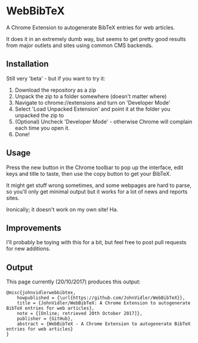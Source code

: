 # WebBibTeX
A Chrome Extension to autogenerate BibTeX entries for web articles.

It does it in an extremely dumb way, but seems to get pretty good results from major outlets and sites using common CMS backends.

## Installation
Still very 'beta' - but if you want to try it:

1. Download the repository as a zip
2. Unpack the zip to a folder somewhere (doesn't matter where)
3. Navigate to chrome://extensions and turn on 'Developer Mode'
4. Select 'Load Unpacked Extension' and point it at the folder you unpacked the zip to
5. (Optional) Uncheck 'Developer Mode' - otherwise Chrome will complain each time you open it.
6. Done!

## Usage
Press the new button in the Chrome toolbar to pop up the interface, edit keys and title to taste, then use
the copy button to get your BibTeX.

It might get stuff wrong sometimes, and some webpages are hard to parse, so you'll only get minimal output
but it works for a lot of news and reports sites.

Ironically; it doesn't work on my own site! Ha.

## Improvements
I'll probably be toying with this for a bit, but feel free to post pull requests for new additions.

## Output
This page currently (20/10/2017) produces this output:

```
@misc{johnvidlerwebbibtex,
	howpublished = {\url{https://github.com/JohnVidler/WebBibTeX}},
	title = {JohnVidler/WebBibTeX: A Chrome Extension to autogenerate BibTeX entries for web articles},
	note = {[Online; retrieved 20th October 2017]},
	publisher = {GitHub},
	abstract = {WebBibTeX - A Chrome Extension to autogenerate BibTeX entries for web articles}
}
```
